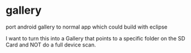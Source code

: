 gallery
=======

port android gallery to normal app which could build with eclipse

I want to turn this into a Gallery that points to a specific folder on the SD Card and NOT do a full device scan.
